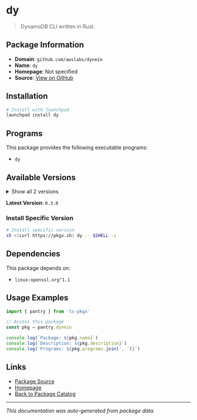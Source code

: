 # dy

> DynamoDB CLI written in Rust.

## Package Information

- **Domain**: `github.com/awslabs/dynein`
- **Name**: `dy`
- **Homepage**: Not specified
- **Source**: [View on GitHub](https://github.com/pkgxdev/pantry/tree/main/projects/github.com/awslabs/dynein/package.yml)

## Installation

```bash
# Install with launchpad
launchpad install dy
```

## Programs

This package provides the following executable programs:

- `dy`

## Available Versions

<details>
<summary>Show all 2 versions</summary>

- `0.3.0`, `0.2.1`

</details>

**Latest Version**: `0.3.0`

### Install Specific Version

```bash
# Install specific version
sh <(curl https://pkgx.sh) dy -- $SHELL -i
```

## Dependencies

This package depends on:

- `linux:openssl.org^1.1`

## Usage Examples

```typescript
import { pantry } from 'ts-pkgx'

// Access this package
const pkg = pantry.dynein

console.log(`Package: ${pkg.name}`)
console.log(`Description: ${pkg.description}`)
console.log(`Programs: ${pkg.programs.join(', ')}`)
```

## Links

- [Package Source](https://github.com/pkgxdev/pantry/tree/main/projects/github.com/awslabs/dynein/package.yml)
- [Homepage](#)
- [Back to Package Catalog](../package-catalog.md)

---

*This documentation was auto-generated from package data.*
